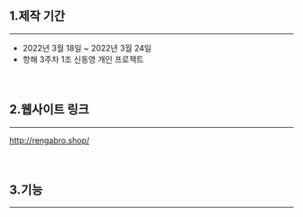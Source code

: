 ## 1.제작 기간
***
- 2022년 3월 18일 ~ 2022년 3월 24일
- 항해 3주차 1조 신동영 개인 프로젝트
<br><br><br>

## 2.웹사이트 링크
***
http://rengabro.shop/
<br><br><br>

## 3.기능
***

